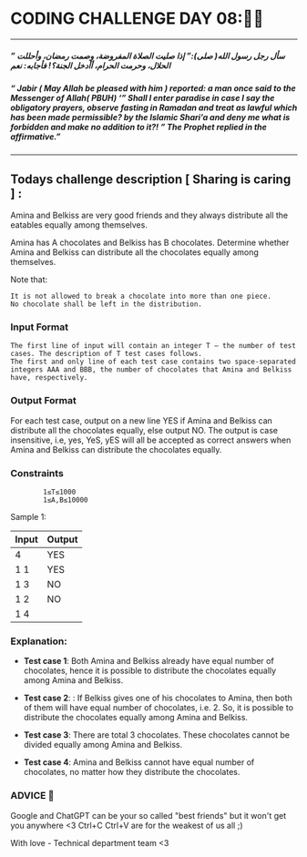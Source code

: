 # CODING CHALLENGE DAY 08:🌙✨

---

##### ” سأل رجل رسول الله( صلى):” إذا صليت الصلاة المفروضة، وصمت رمضان، وأحللت الحلال، وحرمت الحرام، أأدخل الجنة؟! فأجابه: نعم

##### “ Jabir ( May Allah be pleased with him ) reported: a man once said to the Messenger of Allah( PBUH) ‘” Shall I enter paradise in case I say the obligatory prayers, observe fasting in Ramadan and treat as lawful which has been made permissible? by the Islamic Shari’a and deny me what is forbidden and make no addition to it?! ” The Prophet replied in the affirmative.”

---

##

## Todays challenge description [ Sharing is caring ] :

Amina and Belkiss are very good friends and they always distribute all the eatables equally among themselves.

Amina has A chocolates and Belkiss has B chocolates. Determine whether Amina and Belkiss can distribute all the chocolates equally among themselves.

Note that:

    It is not allowed to break a chocolate into more than one piece.
    No chocolate shall be left in the distribution.

### Input Format

    The first line of input will contain an integer T — the number of test cases. The description of T test cases follows.
    The first and only line of each test case contains two space-separated integers AAA and BBB, the number of chocolates that Amina and Belkiss have, respectively.

### Output Format

For each test case, output on a new line YES if Amina and Belkiss can distribute all the chocolates equally, else output NO.
The output is case insensitive, i.e, yes, YeS, yES will all be accepted as correct answers when Amina and Belkiss can distribute the chocolates equally.

### Constraints

            1≤T≤1000
            1≤A,B≤10000



Sample 1:

| Input | Output |
| ----- | ------ |
| 4     | YES    |
| 1 1   | YES    |
| 1 3   | NO     |
| 1 2   | NO     |
| 1 4   |        |

### Explanation:

- **Test case 1**: Both Amina and Belkiss already have equal number of chocolates, hence it is possible to distribute the chocolates equally among Amina and Belkiss.

- **Test case 2**: : If Belkiss gives one of his chocolates to Amina, then both of them will have equal number of chocolates, i.e. 2. So, it is possible to distribute the chocolates equally among Amina and Belkiss.

- **Test case 3**: There are total 3 chocolates. These chocolates cannot be divided equally among Amina and Belkiss.

- **Test case 4**: Amina and Belkiss cannot have equal number of chocolates, no matter how they distribute the chocolates.

### ADVICE 💖

Google and ChatGPT can be your so called "best friends" but it won't get you anywhere <3 Ctrl+C Ctrl+V are for the weakest of us all ;)

With love - Technical department team <3
